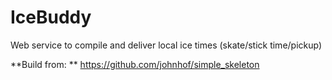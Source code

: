 IceBuddy
========

Web service to compile and deliver local ice times (skate/stick time/pickup)


**Build from: ** https://github.com/johnhof/simple_skeleton
